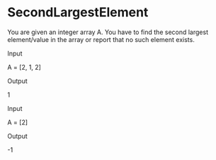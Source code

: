 # SecondLargestElement
You are given an integer array A. You have to find the second largest element/value in the array or report that no such element exists.

Input

A = [2, 1, 2]

Output

1

Input

A = [2]

Output

-1

